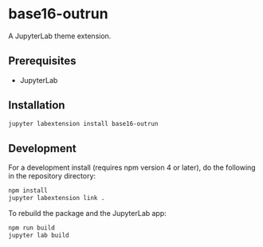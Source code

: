 # base16-outrun

A JupyterLab theme extension.

## Prerequisites

* JupyterLab

## Installation

```bash
jupyter labextension install base16-outrun
```

## Development

For a development install (requires npm version 4 or later), do the following in the repository directory:

```bash
npm install
jupyter labextension link .
```

To rebuild the package and the JupyterLab app:

```bash
npm run build
jupyter lab build
```
